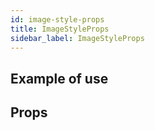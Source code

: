 ```yaml
---
id: image-style-props
title: ImageStyleProps
sidebar_label: ImageStyleProps
---
```


## Example of use

## Props
